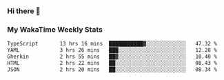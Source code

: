 ### Hi there 👋

<!--
**royschrauwen/royschrauwen** is a ✨ _special_ ✨ repository because its `README.md` (this file) appears on your GitHub profile.

Here are some ideas to get you started:

- 🔭 I’m currently working on ...
- 🌱 I’m currently learning ...
- 👯 I’m looking to collaborate on ...
- 🤔 I’m looking for help with ...
- 💬 Ask me about ...
- 📫 How to reach me: ...
- 😄 Pronouns: ...
- ⚡ Fun fact: ...
-->


### My WakaTime Weekly Stats
<!--START_SECTION:waka-->

```txt
TypeScript       13 hrs 16 mins  ███████████▓░░░░░░░░░░░░░   47.32 %
YAML             3 hrs 26 mins   ███░░░░░░░░░░░░░░░░░░░░░░   12.28 %
Gherkin          2 hrs 55 mins   ██▓░░░░░░░░░░░░░░░░░░░░░░   10.40 %
HTML             2 hrs 22 mins   ██░░░░░░░░░░░░░░░░░░░░░░░   08.43 %
JSON             2 hrs 20 mins   ██░░░░░░░░░░░░░░░░░░░░░░░   08.34 %
```

<!--END_SECTION:waka-->
